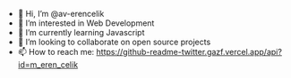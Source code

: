 - 👋 Hi, I’m @av-erencelik
- 👀 I’m interested in Web Development
- 🌱 I’m currently learning Javascript
- 💞️ I’m looking to collaborate on open source projects
- 📫 How to reach me:
https://github-readme-twitter.gazf.vercel.app/api?id=m_eren_celik
<!---
av-erencelik/av-erencelik is a ✨ special ✨ repository because its `README.md` (this file) appears on your GitHub profile.
You can click the Preview link to take a look at your changes.
--->
